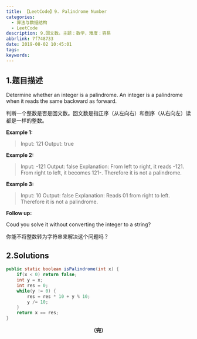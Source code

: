 ```yaml
---
title: 【LeetCode】9. Palindrome Number
categories:
  - 算法与数据结构
  - LeetCode
description: 9.回文数。主题：数学，难度：容易
abbrlink: 7f748733
date: 2019-08-02 10:45:01
tags:
keywords:
---
```


## 1.题目描述

Determine whether an integer is a palindrome. An integer is a palindrome when it reads the same backward as forward.

判断一个整数是否是回文数。回文数是指正序（从左向右）和倒序（从右向左）读都是一样的整数。

**Example 1:**

> Input: 121
> Output: true

**Example 2:**

> Input: -121
> Output: false
> Explanation: From left to right, it reads -121. From right to left, it becomes 121-. Therefore it is not a palindrome.

**Example 3:**

> Input: 10
> Output: false
> Explanation: Reads 01 from right to left. Therefore it is not a palindrome.

**Follow up:**

Coud you solve it without converting the integer to a string?

你能不将整数转为字符串来解决这个问题吗？

## 2.Solutions

~~~java
public static boolean isPalindrome(int x) {
    if(x < 0) return false;
    int y = x;
    int res = 0;
    while(y != 0) {
        res = res * 10 + y % 10;
        y /= 10;
    }
    return x == res;
}
~~~

<center><font style="font-weight:bold">（完）</font></center>
